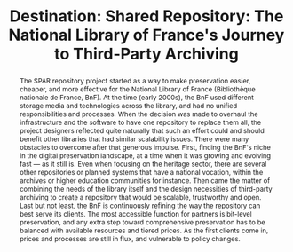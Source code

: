 ---
abstract: The SPAR repository project started as a way to make preservation easier,
  cheaper, and more effective for the National Library of France (Bibliothèque nationale
  de France, BnF). At the time (early 2000s), the BnF used different storage media
  and technologies across the library, and had no unified responsibilities and processes.
  When the decision was made to overhaul the infrastructure and the software to have
  one repository to replace them all, the project designers reflected quite naturally
  that such an effort could and should benefit other libraries that had similar scalability
  issues. There were many obstacles to overcome after that generous impulse. First,
  finding the BnF's niche in the digital preservation landscape, at a time when it
  was growing and evolving fast — as it still is. Even when focusing on the heritage
  sector, there are several other repositories or planned systems that have a national
  vocation, within the archives or higher education communities for instance. Then
  came the matter of combining the needs of the library itself and the design necessities
  of third-party archiving to create a repository that would be scalable, trustworthy
  and open. Last but not least, the BnF is continuously refining the way the repository
  can best serve its clients. The most accessible function for partners is bit-level
  preservation, and any extra step toward comprehensive preservation has to be balanced
  with available resources and tiered prices. As the first clients come in, prices
  and processes are still in flux, and vulnerable to policy changes.
creators:
- Peyrard, Sébastien
- Fauduet, Louise
date: null
document_url: https://services.phaidra.univie.ac.at/api/object/o:378014/download
grand_parent: iPRES
institutions: []
keywords:
- digital repository. third-party archiving. cost models
- lisbon
landing_page_url: https://phaidra.univie.ac.at/o:378014
language: eng
layout: publication
license: CC BY-SA 2.0 AT
notes_url: null
parent: iPRES 2013
presentation_url: null
publication_type: paper
size: 51584
source_name: iPRES
title: 'Destination: Shared Repository: The National Library of France''s Journey
  to Third-Party Archiving'
year: 2013
---